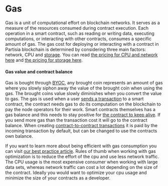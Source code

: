 # Gas

Gas is a unit of computational effort on blockchain networks. It serves as a measure of the resources consumed during contract execution. Each operation in a smart contract, such as reading or writing data, executing computations, or interacting with other contracts, consumes a specific amount of gas. The gas cost for deploying or interacting with a contract in Partisia blockchain is determined by considering three main factors: network, CPU and [storage](https://partisiablockchain.gitlab.io/documentation/smart-contracts/gas/storage-gas-price.html). You can read [the pricing for CPU and network here](https://partisiablockchain.gitlab.io/documentation/smart-contracts/gas/transaction-gas-prices.html) and [the pricing for storage here](https://partisiablockchain.gitlab.io/documentation/smart-contracts/gas/storage-gas-price.html).

#### Gas value and contract balance <a href="#gas-value-and-contract-balance" id="gas-value-and-contract-balance"></a>

Gas is bought through [BYOC](https://partisiablockchain.gitlab.io/documentation/pbc-fundamentals/byoc/byoc.html), any brought coin represents an amount of gas where you slowly siphon away the value of the brought coin when using the gas. The brought coins value slowly diminishes when you convert the value to gas. The gas is used when a user [sends a transaction](https://partisiablockchain.gitlab.io/documentation/smart-contracts/gas/transaction-gas-prices.html#transaction-gas-prices) to a smart contract, the contract needs gas to do its computation on the blockchain to pay the node operators for their work. Smart contracts themselves has a gas balance and this needs to stay positive for [the contract to keep alive](https://partisiablockchain.gitlab.io/documentation/smart-contracts/gas/storage-gas-price.html#negative-contract-gas-balance). If you send more gas than the transaction cost it will go to the contract balance. When creating [contract-to-contract transactions](https://partisiablockchain.gitlab.io/documentation/smart-contracts/gas/contract-to-contract-gas-estimation.html#contract-to-contract-gas-estimation) it is paid by the incoming transaction by default, but can be changed to use the contracts own balance.

If you want to learn more about being efficient with gas consumption you can visit [our best practice article](https://partisiablockchain.gitlab.io/documentation/smart-contracts/gas/efficient-gas-practices.html). Rules of thumb when working with gas optimization is to reduce the effort of the cpu and use less network traffic. The CPU usage is the most expensive consumer when working with large data sets, whereas network traffic can cost a lot depending on the size of the contract. Ideally you would want to optimize your cpu usage and minimize the size of your contracts as a developer.
